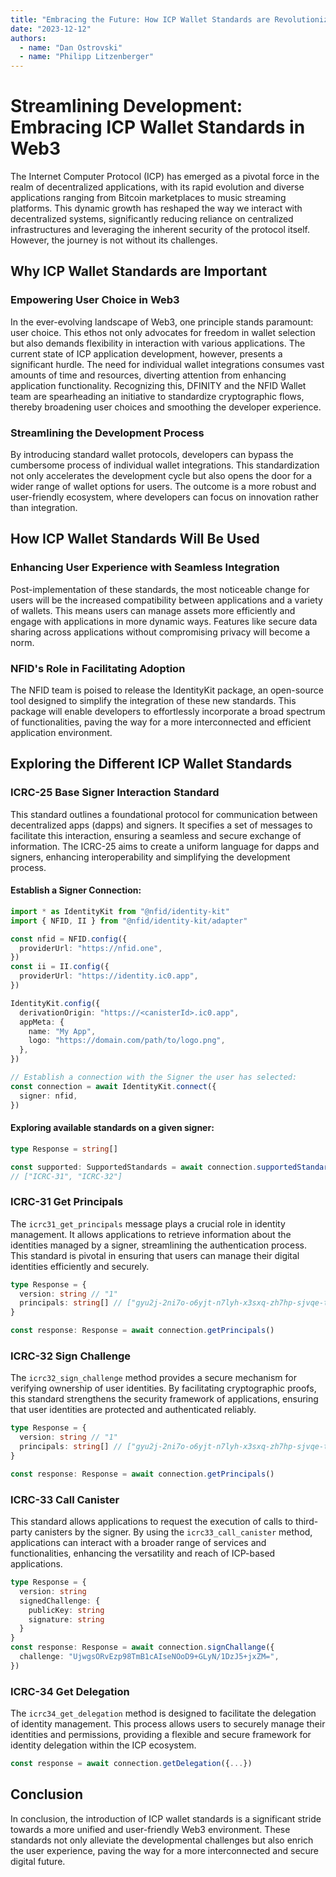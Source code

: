```yaml
---
title: "Embracing the Future: How ICP Wallet Standards are Revolutionizing Web3 Applications"
date: "2023-12-12"
authors:
  - name: "Dan Ostrovski"
  - name: "Philipp Litzenberger"
---
```


# Streamlining Development: Embracing ICP Wallet Standards in Web3

The Internet Computer Protocol (ICP) has emerged as a pivotal force in the realm of decentralized
applications, with its rapid evolution and diverse applications ranging from Bitcoin marketplaces to
music streaming platforms. This dynamic growth has reshaped the way we interact with decentralized
systems, significantly reducing reliance on centralized infrastructures and leveraging the inherent
security of the protocol itself. However, the journey is not without its challenges.

## Why ICP Wallet Standards are Important

### Empowering User Choice in Web3

In the ever-evolving landscape of Web3, one principle stands paramount: user choice. This ethos not
only advocates for freedom in wallet selection but also demands flexibility in interaction with
various applications. The current state of ICP application development, however, presents a
significant hurdle. The need for individual wallet integrations consumes vast amounts of time and
resources, diverting attention from enhancing application functionality. Recognizing this, DFINITY
and the NFID Wallet team are spearheading an initiative to standardize cryptographic flows, thereby
broadening user choices and smoothing the developer experience.

### Streamlining the Development Process

By introducing standard wallet protocols, developers can bypass the cumbersome process of individual
wallet integrations. This standardization not only accelerates the development cycle but also opens
the door for a wider range of wallet options for users. The outcome is a more robust and
user-friendly ecosystem, where developers can focus on innovation rather than integration.

## How ICP Wallet Standards Will Be Used

### Enhancing User Experience with Seamless Integration

Post-implementation of these standards, the most noticeable change for users will be the increased
compatibility between applications and a variety of wallets. This means users can manage assets more
efficiently and engage with applications in more dynamic ways. Features like secure data sharing
across applications without compromising privacy will become a norm.

### NFID's Role in Facilitating Adoption

The NFID team is poised to release the IdentityKit package, an open-source tool designed to simplify
the integration of these new standards. This package will enable developers to effortlessly
incorporate a broad spectrum of functionalities, paving the way for a more interconnected and
efficient application environment.

## Exploring the Different ICP Wallet Standards

### ICRC-25 Base Signer Interaction Standard

This standard outlines a foundational protocol for communication between decentralized apps (dapps)
and signers. It specifies a set of messages to facilitate this interaction, ensuring a seamless and
secure exchange of information. The ICRC-25 aims to create a uniform language for dapps and signers,
enhancing interoperability and simplifying the development process.

#### Establish a Signer Connection:

```typescript
import * as IdentityKit from "@nfid/identity-kit"
import { NFID, II } from "@nfid/identity-kit/adapter"

const nfid = NFID.config({
  providerUrl: "https://nfid.one",
})
const ii = II.config({
  providerUrl: "https://identity.ic0.app",
})

IdentityKit.config({
  derivationOrigin: "https://<canisterId>.ic0.app",
  appMeta: {
    name: "My App",
    logo: "https://domain.com/path/to/logo.png",
  },
})

// Establish a connection with the Signer the user has selected:
const connection = await IdentityKit.connect({
  signer: nfid,
})
```

#### Exploring available standards on a given signer:

```typescript
type Response = string[]

const supported: SupportedStandards = await connection.supportedStandards()
// ["ICRC-31", "ICRC-32"]
```

### ICRC-31 Get Principals

The `icrc31_get_principals` message plays a crucial role in identity management. It allows
applications to retrieve information about the identities managed by a signer, streamlining the
authentication process. This standard is pivotal in ensuring that users can manage their digital
identities efficiently and securely.

```typescript
type Response = {
  version: string // "1"
  principals: string[] // ["gyu2j-2ni7o-o6yjt-n7lyh-x3sxq-zh7hp-sjvqe-t7oul-4eehb-2gvtt-Jae"]
}

const response: Response = await connection.getPrincipals()
```

### ICRC-32 Sign Challenge

The `icrc32_sign_challenge` method provides a secure mechanism for verifying ownership of user
identities. By facilitating cryptographic proofs, this standard strengthens the security framework
of applications, ensuring that user identities are protected and authenticated reliably.

```typescript
type Response = {
  version: string // "1"
  principals: string[] // ["gyu2j-2ni7o-o6yjt-n7lyh-x3sxq-zh7hp-sjvqe-t7oul-4eehb-2gvtt-Jae"]
}

const response: Response = await connection.getPrincipals()
```

### ICRC-33 Call Canister

This standard allows applications to request the execution of calls to third-party canisters by the
signer. By using the `icrc33_call_canister` method, applications can interact with a broader range
of services and functionalities, enhancing the versatility and reach of ICP-based applications.

```typescript
type Response = {
  version: string
  signedChallenge: {
    publicKey: string
    signature: string
  }
}
const response: Response = await connection.signChallange({
  challenge: "UjwgsORvEzp98TmB1cAIseNOoD9+GLyN/1DzJ5+jxZM=",
})
```

### ICRC-34 Get Delegation

The `icrc34_get_delegation` method is designed to facilitate the delegation of identity management.
This process allows users to securely manage their identities and permissions, providing a flexible
and secure framework for identity delegation within the ICP ecosystem.

```typescript
const response = await connection.getDelegation({...})
```

## Conclusion

In conclusion, the introduction of ICP wallet standards is a significant stride towards a more
unified and user-friendly Web3 environment. These standards not only alleviate the developmental
challenges but also enrich the user experience, paving the way for a more interconnected and secure
digital future.
